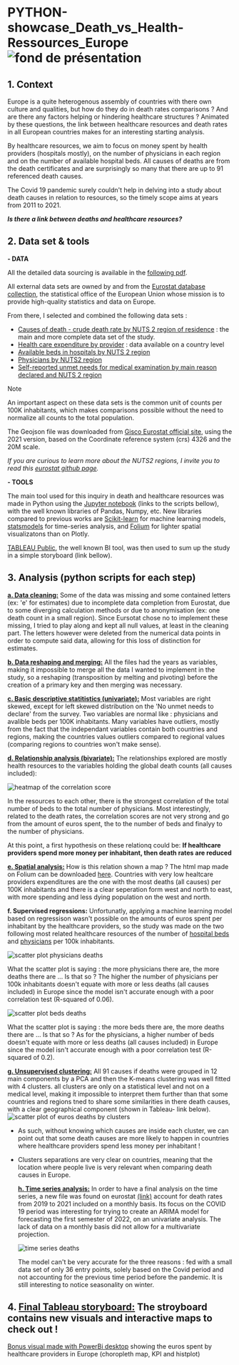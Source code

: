 # PYTHON-showcase_Death_vs_Health-Ressources_Europe ![fond de présentation](visuals/fond.png)

## 1. Context

Europe is a quite heterogenous assembly of countries with there own culture and qualities, but how do they do in death rates comparisons ? And are there any factors helping or hindering healthcare structures ? Animated by these questions, the link between healthcare resources and death rates in all European countries makes for an interesting starting analysis.

By healthcare resources, we aim to focus on money spent by health providers (hospitals mostly), on the number of physicians in each region and on the number of available hospital beds. All causes of deaths are from the death certificates and are surprisingly so many that there are up to 91 referenced death causes.

The Covid 19 pandemic surely couldn't help in delving into a study about death causes in relation to resources, so the timely scope aims at years from 2011 to 2021.

***Is there a link between deaths and healthcare resources?***

## 2. Data set & tools

**- DATA**

All the detailed data sourcing is available in the [following pdf](data/Data_sourcing.pdf).

All external data sets are owned by and from the [Eurostat database collection](https://ec.europa.eu/eurostat/data/database), the statistical office of the European Union whose mission is to provide high-quality statistics and data on Europe. 

From there, I selected and combined the following data sets :
- [Causes of death - crude death rate by NUTS 2 region of residence](https://ec.europa.eu/eurostat/cache/metadata/en/hlth_cdeath_sims.htm) : the  main and more complete data set of the study.
- [Health care expenditure by provider](https://ec.europa.eu/eurostat/cache/metadata/en/hlth_sha11_esms.htm) :  data available on a country level
- [Available beds in hospitals by NUTS 2 region](https://ec.europa.eu/eurostat/cache/metadata/en/hlth_res_esms.htm)
- [Physicians by NUTS2 region](https://ec.europa.eu/eurostat/cache/metadata/en/hlth_res_esms.htm)
- [Self-reported unmet needs for medical examination by main reason declared and NUTS 2 region](https://ec.europa.eu/eurostat/cache/metadata/en/hlth_silc_01_esms.htm)

> [!NOTE]
>An important aspect on these data sets is the common unit of counts per 100K inhabitants, which makes comparisons possible without the need to normalize all counts to the total population.

The Geojson file was downloaded from [Gisco Eurostat official site](https://ec.europa.eu/eurostat/web/gisco/geodata/statistical-units/territorial-units-statistics), using the 2021 version, based on the Coordinate reference system (crs) 4326 and the 20M scale.

*If you are curious to learn more about the NUTS2 regions, I invite you to read this [eurostat github page](https://github.com/eurostat/Nuts2json).*

**- TOOLS**

The main tool used for this inquiry in death and healthcare resources was made in Python using the [Jupyter notebook](https://jupyter.org/) (links to the scripts bellow), with the well known libraries of Pandas, Numpy, etc.
New libraries compared to previous works are [Scikit-learn](https://scikit-learn.org/stable/) for machine learning models, [statsmodels](https://www.statsmodels.org/stable/index.html) for time-series analysis, and [Folium](https://python-visualization.github.io/folium/latest/) for lighter spatial visualizatons than on Plotly.

[TABLEAU Public](https://www.tableau.com/fr-fr/products/public), the well known BI tool, was then used to sum up the study in a simple storyboard (link bellow).

## 3. Analysis (python scripts for each step)

   [**a. Data cleaning:**](scripts/1_Data_cleaning.ipynb) Some of the data was missing and some contained letters (ex: 'e' for estimates) due to incomplete data completion from Eurostat, due to some diverging calculation methods or due to anonymisation (ex: one death count in a small region). Since Eursotat chose no to implement these missing, I tried to play along and kept all null values, at least in the cleaning part. The letters however were deleted from the numerical data points in order to compute said data, allowing for this loss of distinction for estimates.
   
  [**b. Data reshaping and merging:**](scripts/2_Reshaping_merging.ipynb) All the files had the years as variables, making it impossible to merge all the data I wanted to implement in the study, so a reshaping (transposition by melting and pivoting) before the creation of a primary key and then merging was necessary.
  
   [**c. Basic descriptive statitistics (univariate):**](scripts/3_basic_descriptive_statistics.ipynb)  Most variables are right skewed, except for left skewed distribution on the 'No unmet needs to declare' from the survey. Two variables are normal like : physicians and avalible beds per 100K inhabitants. Many variables have outliers, mostly from the fact that the independant variables contain both countries and regions, making the countries values outliers compared to regional values (comparing regions to countries won't make sense).
   
   [**d. Relationship analysis (bivariate):**](scripts/4_Relationship_exploration.ipynb) The relationships explored are mostly health resources to the variables holding the global death counts (all causes included):

   ![heatmap of the correlation score](visuals/correlation_heatmap.png)

   In the resources to each other, there is the strongest correlation of the total number of beds to the total number of physicians.
   Most interestingly, related to the death rates, the correlation scores are not very strong and go from the amount of euros spent, the to the number of beds and finalyy to the number of physicians.

   At this point, a first hypothesis on these relationq could be: **If healthcare providers spend more money per inhabitant, then death rates are reduced**
   
   [**e. Spatial analysis:**](scripts/5_Spatial_analysis-light.ipynb) How is this relation shown a map ? The html map made on Folium can be downloaded [here](visuals/Double_choropleth_deaths_euros.html).
   Countries with very low healtcare providers expenditures are the one with the most deaths (all causes) per 100K inhabitants and there is a clear seperation form west and north to east, with more spending and less dying population on the west and north.
   
   **f. Supervised regressions:** Unfortunatly, applying a machine learning model based on regressison wasn't possible on the amounts of euros spent per inhabitant by the healthcare providers, so the study was made on the two following most related healthcare resources of the number of [hospital beds](scripts/6.2_ML_supervised_regression-beds.ipynb) and [physicians](scripts/6.1_ML_supervised_regression-physicians.ipynb) per 100k inhabitants.

   ![scatter plot physicians deaths](visuals/scatplot_deaths_to_physicians.png) 
   
   What the scatter plot is saying : the more physicians there are, the more deaths there are ... Is that so ?
   The higher the number of physicians per 100k inhabitants doesn't equate with more or less deaths (all causes included) in Europe since the model isn't accurate enough with a poor correlation test (R-squared of 0.06).
   
   ![scatter plot beds deaths](visuals/scatplot_deaths_to_beds.png)

   What the scatter plot is saying : the more beds there are, the more deaths there are ... Is that so ?
   As for the physicians, a higher number of beds doesn't equate with more or less deaths (all causes included) in Europe since the model isn't accurate enough with a poor correlation test (R-squared of 0.2).
   
   [**g. Unsupervised clustering:**](scripts/7_ML_unsupervised_clustering-4.ipynb) All 91 causes if deaths were grouped in 12 main components by a PCA and then the K-means clustering was well fitted with 4 clusters. all clusters are only on a statistical level and not on a medical level, making it impossible to interpret them further than that some countries and regions tned to share some similarities in there death causes, with a clear geographical component (shown in Tableau- link below).
   ![scatter plot of euros deaths by clusters](visuals/scatplot_euros_deaths_clusters.png)

- As such, without knowing which causes are inside each cluster, we can point out that some death causes are more likely to happen in countries where healthcare providers spend less money per inhabitant !
- Clusters separations are very clear on countries, meaning that the location where people live is very relevant when comparing death causes in Europe.
   
   [**h. Time series analysis:**](scripts/8_time_series_monthly_cod.ipynb) In order to have a final analysis on the time series, a new file was found on eurostat [(link)](https://ec.europa.eu/eurostat/databrowser/product/page/HLTH_CD_MSDR2) account for death rates from 2019 to 2021 included on a monthly basis. Its focus on the COVID 19 period was interesting for trying to create an ARIMA model for forecasting the first semester of 2022, on an univariate analysis. The lack of data on a monthly basis did not allow for a multivariate projection.

  ![time series deaths](visuals/deaths_forecast_2022s1.png)

  The model can't be very accurate for the three reasons : fed with a small data set of only 36 entry points, solely based on the Covid period and not accounting for the previous time period before the pandemic. It is still interesting to notice seasonality on winter.
   
## 4. [Final Tableau storyboard:](https://public.tableau.com/views/Dashboard_analysis/Storyboard?:language=fr-FR&publish=yes&:sid=&:redirect=auth&:display_count=n&:origin=viz_share_link) The stroyboard contains new visuals and interactive maps to check out !

[Bonus visual made with PowerBi desktop](visuals/euros_map.pdf) showing the euros spent by healthcare providers in Europe (choropleth map, KPI and histplot)
